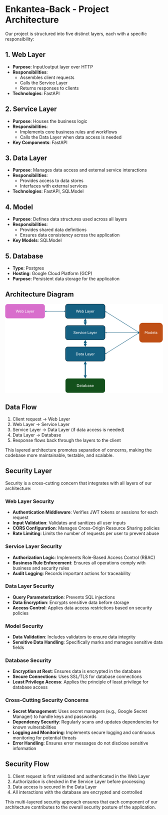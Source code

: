 # Enkantea-Back - Project Architecture

Our project is structured into five distinct layers, each with a specific responsibility:

## 1. Web Layer
- **Purpose**: Input/output layer over HTTP
- **Responsibilities**:
  - Assembles client requests
  - Calls the Service Layer
  - Returns responses to clients
- **Technologies**: FastAPI

## 2. Service Layer
- **Purpose**: Houses the business logic
- **Responsibilities**:
  - Implements core business rules and workflows
  - Calls the Data Layer when data access is needed
- **Key Components**: FastAPI

## 3. Data Layer
- **Purpose**: Manages data access and external service interactions
- **Responsibilities**:
  - Provides access to data stores
  - Interfaces with external services
- **Technologies**: FastAPI, SQLModel

## 4. Model
- **Purpose**: Defines data structures used across all layers
- **Responsibilities**:
  - Provides shared data definitions
  - Ensures data consistency across the application
- **Key Models**: SQLModel

## 5. Database
- **Type**: Postgres
- **Hosting**: Google Cloud Platform (GCP)
- **Purpose**: Persistent data storage for the application

## Architecture Diagram

![Diagram](img/Schema.png)

## Data Flow

1. Client request → Web Layer
2. Web Layer → Service Layer
3. Service Layer → Data Layer (if data access is needed)
4. Data Layer → Database
5. Response flows back through the layers to the client

This layered architecture promotes separation of concerns, making the codebase more maintainable, testable, and scalable.


## Security Layer

Security is a cross-cutting concern that integrates with all layers of our architecture:

### Web Layer Security
- **Authentication Middleware**: Verifies JWT tokens or sessions for each request
- **Input Validation**: Validates and sanitizes all user inputs
- **CORS Configuration**: Manages Cross-Origin Resource Sharing policies
- **Rate Limiting**: Limits the number of requests per user to prevent abuse

### Service Layer Security
- **Authorization Logic**: Implements Role-Based Access Control (RBAC)
- **Business Rule Enforcement**: Ensures all operations comply with business and security rules
- **Audit Logging**: Records important actions for traceability

### Data Layer Security
- **Query Parameterization**: Prevents SQL injections
- **Data Encryption**: Encrypts sensitive data before storage
- **Access Control**: Applies data access restrictions based on security policies

### Model Security
- **Data Validation**: Includes validators to ensure data integrity
- **Sensitive Data Handling**: Specifically marks and manages sensitive data fields

### Database Security
- **Encryption at Rest**: Ensures data is encrypted in the database
- **Secure Connections**: Uses SSL/TLS for database connections
- **Least Privilege Access**: Applies the principle of least privilege for database access

### Cross-Cutting Security Concerns
- **Secret Management**: Uses secret managers (e.g., Google Secret Manager) to handle keys and passwords
- **Dependency Security**: Regularly scans and updates dependencies for known vulnerabilities
- **Logging and Monitoring**: Implements secure logging and continuous monitoring for potential threats
- **Error Handling**: Ensures error messages do not disclose sensitive information

## Security Flow

1. Client request is first validated and authenticated in the Web Layer
2. Authorization is checked in the Service Layer before processing
3. Data access is secured in the Data Layer
4. All interactions with the database are encrypted and controlled

This multi-layered security approach ensures that each component of our architecture contributes to the overall security posture of the application.
